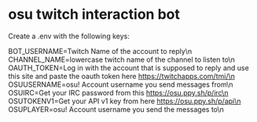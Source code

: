 # osu twitch interaction bot
 
Create a .env with the following keys:

BOT_USERNAME=Twitch Name of the account to reply\n
CHANNEL_NAME=lowercase twitch name of the channel to listen to\n
OAUTH_TOKEN=Log in with the account that is supposed to reply and use this site and paste the oauth token here https://twitchapps.com/tmi/\n
OSUUSERNAME=osu! Account username you send messages from\n
OSUIRC=Get your IRC password from this https://osu.ppy.sh/p/irc\n
OSUTOKENV1=Get your API v1 key from here https://osu.ppy.sh/p/api\n
OSUPLAYER=osu! Account username you send the messages to\n
